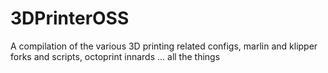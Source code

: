 # 3DPrinterOSS
A compilation of the various 3D printing related configs, marlin and klipper forks and scripts, octoprint innards ... all the things
